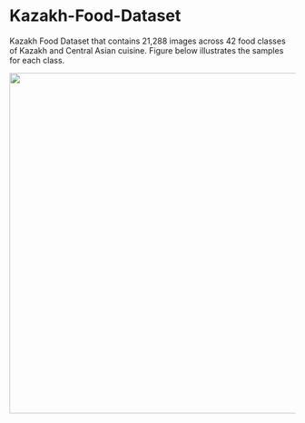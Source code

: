 # Kazakh-Food-Dataset
Kazakh Food Dataset that contains 21,288 images across 42 food classes of Kazakh and Central Asian cuisine. 
Figure below illustrates the samples for each class. 

<img src="https://github.com/IS2AI/Kazakh-Food-Dataset/blob/main/figures/samples.png" width="600" height="600">
